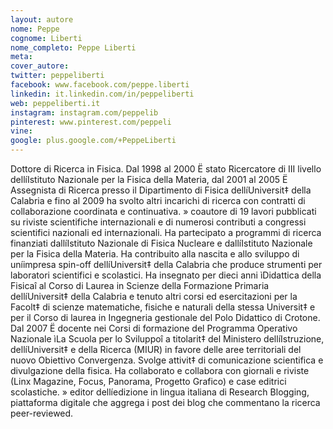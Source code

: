 ```yaml
---
layout: autore
nome: Peppe
cognome: Liberti
nome_completo: Peppe Liberti
meta:
cover_autore:
twitter: peppeliberti
facebook: www.facebook.com/peppe.liberti
linkedin: it.linkedin.com/in/peppeliberti
web: peppeliberti.it
instagram: instagram.com/peppelib
pinterest: www.pinterest.com/peppeli
vine:
google: plus.google.com/+PeppeLiberti
---
```

Dottore di Ricerca in Fisica. Dal 1998 al 2000 Ë stato Ricercatore di III livello dellíIstituto Nazionale per la Fisica della Materia, dal 2001 al 2005 Ë Assegnista di Ricerca presso il Dipartimento di Fisica dellíUniversit‡ della Calabria e fino al 2009 ha svolto altri incarichi di ricerca con contratti di collaborazione coordinata e continuativa. » coautore di 19 lavori pubblicati su riviste scientifiche internazionali e di numerosi contributi a congressi scientifici nazionali ed internazionali.
Ha partecipato a programmi di ricerca finanziati dallíIstituto Nazionale di Fisica Nucleare e dallíIstituto Nazionale per la Fisica della Materia. Ha contribuito alla nascita e allo sviluppo di uníimpresa spin-off dellíUniversit‡ della Calabria che produce strumenti per laboratori scientifici e scolastici.
Ha insegnato per dieci anni ìDidattica della Fisicaî al Corso di Laurea in Scienze della Formazione Primaria dellíUniversit‡ della Calabria e tenuto altri corsi ed esercitazioni per la Facolt‡ di scienze matematiche, fisiche e naturali della stessa Universit‡ e per il Corso di laurea in Ingegneria gestionale del Polo Didattico di Crotone. Dal 2007 Ë docente nei Corsi di formazione del Programma Operativo Nazionale ìLa Scuola per lo Sviluppoî a titolarit‡ del Ministero dellíIstruzione, dellíUniversit‡ e della Ricerca (MIUR) in favore delle aree territoriali del nuovo Obiettivo Convergenza.
Svolge attivit‡ di comunicazione scientifica e divulgazione della fisica. Ha collaborato e collabora con giornali e riviste (Linx Magazine, Focus, Panorama, Progetto Grafico) e case editrici scolastiche. » editor dellíedizione in lingua italiana di Research Blogging, piattaforma digitale che aggrega i post dei blog che commentano la ricerca peer-reviewed.
